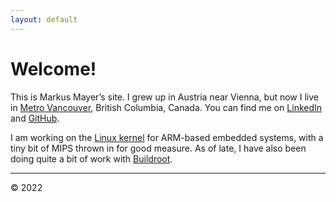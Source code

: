 ```yaml
---
layout: default
---
```


# Welcome!

This is Markus Mayer&#8217;s site. I grew up in Austria near Vienna, but now I
live in [Metro Vancouver](https://en.wikipedia.org/wiki/Greater_Vancouver),
British Columbia, Canada. You can find me on
[LinkedIn](https://ca.linkedin.com/in/mmayer/) and
[GitHub](https://github.com/mmayer/).

I am working on the [Linux kernel](https://www.kernel.org) for ARM-based
embedded systems, with a tiny bit of MIPS thrown in for good measure. As of
late, I have also been doing quite a bit of work with
[Buildroot](https://www.buildroot.org).

* * *

&copy; 2022
